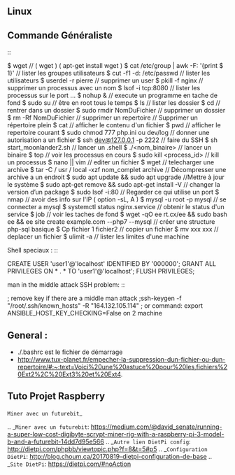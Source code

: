 ## Linux

Commande Généraliste
-------------------
::

   $ wget // ( wget <lien>  ) ( apt-get install wget )
   $ cat /etc/group | awk -F: '{print $ 1}' // lister les groupes utilisateurs
   $ cut -f1 -d: /etc/passwd // lister les utilisateurs
   $ userdel -r pierre // supprimer un user
   $ pkill -f nginx // supprimer un processus avec un nom
   $ lsof -i tcp:8080 // lister les processus sur le port ...
   $ nohup <maCommande> & // execute un programme en tache de fond
   $ sudo su // être en root tous le temps
   $ ls // lister les dossier
   $ cd // rentrer dans un dossier
   $ sudo rmdir NomDuFichier // supprimer un dossier
   $ rm -Rf NomDuFichier // supprimer un repertoire // Supprimer un répertoire plein
   $ cat // afficher le contenu d'un fichier
   $ pwd // afficher le repertoire courant
   $ sudo chmod 777 php.ini ou dev/log // donner une autorisation a un fichier
   $ ssh dev@127.0.0.1 -p 2222 // faire du SSH
   $ sh start_moonlander2.sh // lancer un .shell
   $ ./<nom_binaire> // lancer un binaire
   $ top // voir les processus en cours
   $ sudo kill <process_id> // kill un processus
   $ nano || vim // editer un fichier
   $ wget <lien> // telecharger une archive
   $ tar -C / usr / local -xzf nom_complet archive // Décompresser une archive a un endroit
   $ sudo apt update && sudo apt upgrade //Mettre à jour le système
   $ sudo apt-get remove <paquet> && sudo apt-get install <paquet> -V <version> // changer la version d’un package
   $ sudo lsof -i:80 // Regarder ce qui utilise un port
   $ nmap <ip> // avoir des info sur l'IP ( option -sL, A )
   $ mysql -u root -p mysql // se connecter a mysql
   $ systemctl status nginx.service // obtenir le status d'un service
   $ job // voir les taches de fond
   $ wget -qO ee rt.cx/ee && sudo bash ee && ee site create example.com --php7 --mysql // créer une structure php-sql basique
   $ Cp fichier 1 fichier2 // copier un fichier
   $ mv xxx xxx // deplacer un fichier
   $ ulimit -a // lister les limites d'une machine


Shell speciaux :
::

   CREATE USER 'user1'@'localhost' IDENTIFIED BY '000000';
   GRANT ALL PRIVILEGES ON * . * TO 'user1'@'localhost';
   FLUSH PRIVILEGES;


man in the middle attack SSH problem:
::

   ; remove key if there are a middle man attack
   ;ssh-keygen -f "/root/.ssh/known_hosts" -R "164.132.105.114"
   ; or command: export ANSIBLE_HOST_KEY_CHECKING=False on 2 machine


General :
-------------------

- ./.bashrc est le fichier de démarrage
- http://www.tux-planet.fr/empecher-la-suppression-dun-fichier-ou-dun-repertoire/#:~:text=Voici%20une%20astuce%20pour%20les,fichiers%20Ext2%2C%20Ext3%20et%20Ext4.




Tuto Projet Raspberry
-------------------
`Miner avec un futurebit`_

.. _`Miner avec un futurebit`: https://medium.com/@david_senate/running-a-super-low-cost-digibyte-scrypt-miner-rig-with-a-raspberry-pi-3-model-b-and-a-futurebit-14dd7d95e566
.. _`Autre lien DietPi config`: http://dietpi.com/phpbb/viewtopic.php?f=8&t=5#p5
.. _`Configuration DietPi`: http://blog.choum.ca/20170819-dietpi-configuration-de-base
.. _`Site DietPi`: https://dietpi.com/#noAction
